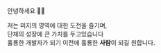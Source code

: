 안녕하세요 👋🏻

저는 미지의 영역에 대한 도전을 즐기며, <br> 
단체의 성장에 큰 가치를 두고있습니다 <br>
휼룡한 개발자가 되기 이전에 휼룡한 **사람**이 되길 원합니다.
